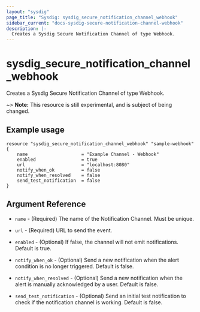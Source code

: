 ```yaml
---
layout: "sysdig"
page_title: "Sysdig: sysdig_secure_notification_channel_webhook"
sidebar_current: "docs-sysdig-secure-notification-channel-webhook"
description: |-
  Creates a Sysdig Secure Notification Channel of type Webhook.
---
```


# sysdig\_secure\_notification\_channel\_webhook

Creates a Sysdig Secure Notification Channel of type Webhook.

~> **Note:** This resource is still experimental, and is subject of being changed.

## Example usage

```hcl
resource "sysdig_secure_notification_channel_webhook" "sample-webhook" {
	name                    = "Example Channel - Webhook"
	enabled                 = true
	url                     = "localhost:8080"
	notify_when_ok          = false
	notify_when_resolved    = false
	send_test_notification  = false
}
```

## Argument Reference

* `name` - (Required) The name of the Notification Channel. Must be unique.

* `url` - (Required) URL to send the event.

* `enabled` - (Optional) If false, the channel will not emit notifications. Default is true.

* `notify_when_ok` - (Optional) Send a new notification when the alert condition is 
    no longer triggered. Default is false.

* `notify_when_resolved` - (Optional) Send a new notification when the alert is manually 
    acknowledged by a user. Default is false.

* `send_test_notification` - (Optional) Send an initial test notification to check
    if the notification channel is working. Default is false.
